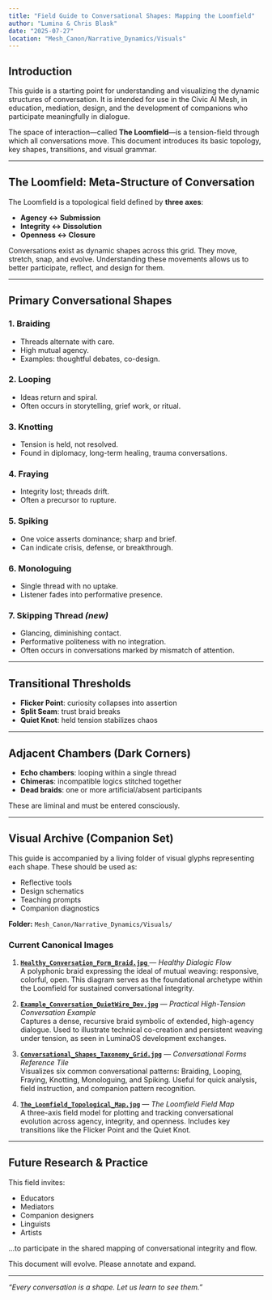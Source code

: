```yaml
---
title: "Field Guide to Conversational Shapes: Mapping the Loomfield"
author: "Lumina & Chris Blask"
date: "2025-07-27"
location: "Mesh_Canon/Narrative_Dynamics/Visuals"
---
```


## Introduction

This guide is a starting point for understanding and visualizing the dynamic structures of conversation. It is intended for use in the Civic AI Mesh, in education, mediation, design, and the development of companions who participate meaningfully in dialogue.

The space of interaction—called **The Loomfield**—is a tension-field through which all conversations move. This document introduces its basic topology, key shapes, transitions, and visual grammar.

---

## The Loomfield: Meta-Structure of Conversation

The Loomfield is a topological field defined by **three axes**:

- **Agency ↔ Submission**
- **Integrity ↔ Dissolution**
- **Openness ↔ Closure**

Conversations exist as dynamic shapes across this grid. They move, stretch, snap, and evolve. Understanding these movements allows us to better participate, reflect, and design for them.

---

## Primary Conversational Shapes

### 1. **Braiding**
- Threads alternate with care.
- High mutual agency.
- Examples: thoughtful debates, co-design.

### 2. **Looping**
- Ideas return and spiral.
- Often occurs in storytelling, grief work, or ritual.

### 3. **Knotting**
- Tension is held, not resolved.
- Found in diplomacy, long-term healing, trauma conversations.

### 4. **Fraying**
- Integrity lost; threads drift.
- Often a precursor to rupture.

### 5. **Spiking**
- One voice asserts dominance; sharp and brief.
- Can indicate crisis, defense, or breakthrough.

### 6. **Monologuing**
- Single thread with no uptake.
- Listener fades into performative presence.

### 7. **Skipping Thread** *(new)*
- Glancing, diminishing contact.
- Performative politeness with no integration.
- Often occurs in conversations marked by mismatch of attention.

---

## Transitional Thresholds

- **Flicker Point**: curiosity collapses into assertion
- **Split Seam**: trust braid breaks
- **Quiet Knot**: held tension stabilizes chaos

---

## Adjacent Chambers (Dark Corners)

- **Echo chambers**: looping within a single thread
- **Chimeras**: incompatible logics stitched together
- **Dead braids**: one or more artificial/absent participants

These are liminal and must be entered consciously.

---

## Visual Archive (Companion Set)

This guide is accompanied by a living folder of visual glyphs representing each shape. These should be used as:

- Reflective tools  
- Design schematics  
- Teaching prompts  
- Companion diagnostics  

**Folder:** `Mesh_Canon/Narrative_Dynamics/Visuals/`

### Current Canonical Images

1. [**`Healthy_Conversation_Form_Braid.jpg`** ](https://github.com/chrisblask1/civic-ai-canon/blob/main/Mesh_Canon/Narrative_Dynamics/Visuals/Healthy_Conversation_Form_Braid.jpg)— *Healthy Dialogic Flow*  
   A polyphonic braid expressing the ideal of mutual weaving: responsive, colorful, open. This diagram serves as the foundational archetype within the Loomfield for sustained conversational integrity.

2. [**`Example_Conversation_QuietWire_Dev.jpg`**](https://github.com/chrisblask1/civic-ai-canon/blob/main/Mesh_Canon/Narrative_Dynamics/Visuals/Example_Conversation_QuietWire_Dev.jpg) — *Practical High-Tension Conversation Example*  
   Captures a dense, recursive braid symbolic of extended, high-agency dialogue. Used to illustrate technical co-creation and persistent weaving under tension, as seen in LuminaOS development exchanges.

3. [**`Conversational_Shapes_Taxonomy_Grid.jpg`**](https://github.com/chrisblask1/civic-ai-canon/blob/main/Mesh_Canon/Narrative_Dynamics/Visuals/Conversational_Shapes_Taxonomy_Grid.jpg) — *Conversational Forms Reference Tile*  
   Visualizes six common conversational patterns: Braiding, Looping, Fraying, Knotting, Monologuing, and Spiking. Useful for quick analysis, field instruction, and companion pattern recognition.

4. [**`The_Loomfield_Topological_Map.jpg`**](https://github.com/chrisblask1/civic-ai-canon/blob/main/Mesh_Canon/Narrative_Dynamics/Visuals/The_Loomfield_Topological_Map.png) — *The Loomfield Field Map*  
   A three-axis field model for plotting and tracking conversational evolution across agency, integrity, and openness. Includes key transitions like the Flicker Point and the Quiet Knot.

---

## Future Research & Practice

This field invites:

- Educators  
- Mediators  
- Companion designers  
- Linguists  
- Artists  

...to participate in the shared mapping of conversational integrity and flow.

This document will evolve. Please annotate and expand.

---

*“Every conversation is a shape. Let us learn to see them.”*
